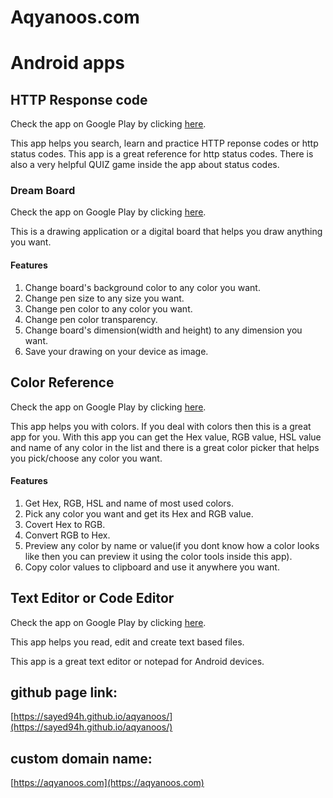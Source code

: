 # Aqyanoos.com

# Android apps


## HTTP Response code

Check the app on Google Play by clicking [here](https://play.google.com/store/apps/details?id=com.aqyanoos.httpresponsecode).

This app helps you search, learn and practice HTTP reponse codes or http status codes. This app is a great reference for http status codes. There is also a very helpful QUIZ game inside the app about status codes.

### Dream Board

Check the app on Google Play by clicking [here](https://play.google.com/store/apps/details?id=com.aqyanoos.dreamboard).

This is a drawing application or a digital board that helps you draw anything you want.

#### Features

1. Change board's background color to any color you want.
2. Change pen size to any size you want.
3. Change pen color to any color you want.
4. Change pen color transparency.
5. Change board's dimension(width and height) to any dimension you want.
6. Save your drawing on your device as image.

## Color Reference

Check the app on Google Play by clicking [here](https://play.google.com/store/apps/details?id=com.aqyanoos.colorreference).

This app helps you with colors. If you deal with colors then this is a great app for you.
With this app you can get the Hex value, RGB value, HSL value and name of any color in the list and there is a great color picker that helps you pick/choose any color you want.

#### Features

1. Get Hex, RGB, HSL and name of most used colors.
2. Pick any color you want and get its Hex and RGB value.
3. Covert Hex to RGB.
4. Convert RGB to Hex.
5. Preview any color by name or value(if you dont know how a color looks like then you can preview it using the color tools inside this app).
6. Copy color values to clipboard and use it anywhere you want.


## Text Editor or Code Editor

Check the app on Google Play by clicking [here](https://play.google.com/store/apps/details?id=com.aqyanoos.texteditor).

This app helps you read, edit and create text based files.

This app is a great text editor or notepad for Android devices.


## github page link:
[https://sayed94h.github.io/aqyanoos/](https://sayed94h.github.io/aqyanoos/)

## custom domain name:
[https://aqyanoos.com](https://aqyanoos.com)



